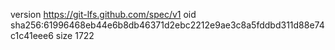 version https://git-lfs.github.com/spec/v1
oid sha256:61996468eb44e6b8db46371d2ebc2212e9ae3c8a5fddbd311d88e74c1c41eee6
size 1722
